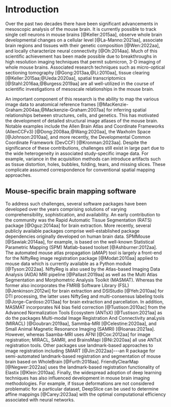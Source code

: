 # Introduction

Over the past two decades there have been significant advancements in mesoscopic
analysis of the mouse brain. It is currently possible to track single cell neurons in
mouse brains [@Keller:2015aa], observe whole brain developmental changes on a
cellular level [@La-Manno:2021aa], associate brain regions and tissues with
their genetic composition [@Wen:2022aa], and locally characterize neural
connectivity [@Oh:2014aa]. Much of this scientific achievement has been made
possible due to breakthroughs in high resolution imaging techniques that permit
submicron, 3-D imaging of whole mouse brains. Associated research techniques
such as micro-optical sectioning tomography [@Gong:2013aa,@Li:2010aa], tissue
clearing [@Keller:2015aa;@Ueda:2020aa], spatial transcriptomics
[@Stahl:2016aa,@Burgess:2019aa] are all well-utilized in the course of
scientific investigations of mesoscale relationships in the mouse brain. 

An important component of this research is the ability to map the various image
data to anatomical reference frames
[@MacKenzie-Graham:2004aa,@Mackenzie-Graham:2007aa] for inferring spatial
relationships between structures, cells, and genetics. This has motivated the
development of detailed structural image atlases of the mouse brain.  Notable
examples include the Allen Brain Atlas and Coordinate Frameworks (AllenCCFv3)
[@Dong:2008aa,@Wang:2020aa], the Waxholm Space [@Johnson:2010aa], and more
recently, the Developmental Common Coordinate Framework (DevCCF)
[@Kronman:2023aa]. Despite the significance of these contributions, challenges
still exist in large part due to the wide heterogeneity in associated
study-specific image data. For example, variance in the acquisition methods can
introduce artifacts such as tissue distortion, holes, bubbles, folding, tears,
and missing slices. These complicate assumed correspondence for
conventional spatial mapping approaches.

## Mouse-specific brain mapping software

To address such challenges, several software packages have been developed over
the years comprising solutions of varying comprehensibility, sophistication, and
availability.  An early contribution to the community was the Rapid Automatic
Tissue Segmentation (RATS) package [@Oguz:2014aa] for brain extraction.
More recently, several publicly available packages comprise well-established
package dependencies originally developed on human brain data. SPMMouse
[@Sawiak:2014aa], for example, is based on the well-known Statistical Parametric
Mapping (SPM) Matlab-based toolset [@Ashburner:2012aa]. The automated mouse atlas
propagation (aMAP) tool is largely a front-end for the NiftyReg image
registration package [@Modat:2010aa] applied to mouse data which is currently
available as a Python module [@Tyson:2022aa]. NiftyReg is also used by the
Atlas-based Imaging Data Analysis (AIDA) MRI pipeline [@Pallast:2019aa] as well
as the Multi Atlas Segmentation and Morphometric Analysis Toolkit (MASMAT).
Whereas the former also incorporates the FMRIB Software Library (FSL)
[@Jenkinson:2012wi] for brain extraction and DSIStudio [@Yeh:2010aa] for DTI
processing, the latter uses NiftySeg and multi-consensus labeling tools
[@Jorge-Cardoso:2013aa] for brain extraction and parcellation. In addition,
MASMAT incorporates N4 bias field correction [@Tustison:2010ac] from the
Advanced Normalization Tools Ecosystem (ANTsX) [@Tustison:2021aa] as do the
packages Multi-modal Image Registration And Connectivity anaLysis (MIRACL)
[@Goubran:2019aa], Sammba-MRI [@Celestine:2020aa], and Small Animal Magnetic
Resonance Imaging (SAMRI) [@Ioanas:2021aa].  However, whereas Saamba-MRI uses
AFNI [@Cox:2012aa] for image registration; MIRACL, SAMRI, and BrainsMapi
[@Ni:2020aa] all use ANTsX registration tools. Other packages use landmark-based
approaches to image registration including SMART [@Jin:2022aa]---an R package
for semi-automated landmark-based registration and segmentation of mouse brain
based on WholeBrain [@Furth:2018aa].  FriendlyClearMap [@Negwer:2022aa] uses the
landmark-based registration functionality of Elastix [@Klein:2010aa]. Finally,
the widespread adoption of deep learning techniques has also influenced
development in mouse brain imaging methodologies.  For example, if tissue
deformations are not considered problematic for a particular dataset, DeepSlice
can be used to determine affine mappings [@Carey:2023aa] with the optimal
computational efficiency associated with neural networks.

